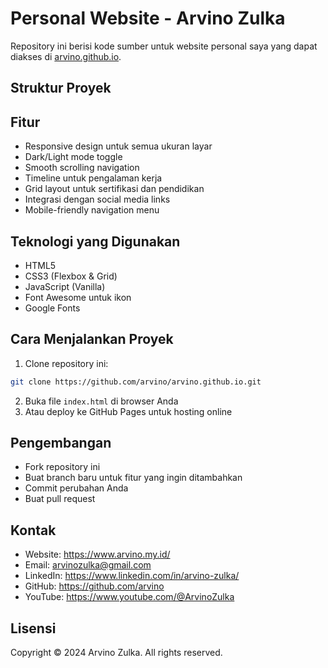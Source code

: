 # Personal Website - Arvino Zulka

Repository ini berisi kode sumber untuk website personal saya yang dapat diakses di [arvino.github.io](https://arvino.github.io).

## Struktur Proyek 

## Fitur
- Responsive design untuk semua ukuran layar
- Dark/Light mode toggle
- Smooth scrolling navigation
- Timeline untuk pengalaman kerja
- Grid layout untuk sertifikasi dan pendidikan
- Integrasi dengan social media links
- Mobile-friendly navigation menu

## Teknologi yang Digunakan
- HTML5
- CSS3 (Flexbox & Grid)
- JavaScript (Vanilla)
- Font Awesome untuk ikon
- Google Fonts

## Cara Menjalankan Proyek
1. Clone repository ini:
```bash
git clone https://github.com/arvino/arvino.github.io.git
```
2. Buka file `index.html` di browser Anda
3. Atau deploy ke GitHub Pages untuk hosting online

## Pengembangan
- Fork repository ini
- Buat branch baru untuk fitur yang ingin ditambahkan
- Commit perubahan Anda
- Buat pull request

## Kontak
- Website: https://www.arvino.my.id/
- Email: arvinozulka@gmail.com
- LinkedIn: https://www.linkedin.com/in/arvino-zulka/
- GitHub: https://github.com/arvino
- YouTube: https://www.youtube.com/@ArvinoZulka

## Lisensi
Copyright © 2024 Arvino Zulka. All rights reserved. 